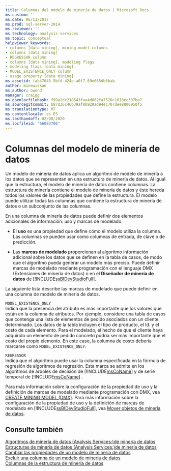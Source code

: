 ```yaml
---
title: Columnas del modelo de minería de datos | Microsoft Docs
ms.custom: ''
ms.date: 06/13/2017
ms.prod: sql-server-2014
ms.reviewer: ''
ms.technology: analysis-services
ms.topic: conceptual
helpviewer_keywords:
- columns [data mining], mining model columns
- columns [data mining]
- REGRESSOR column
- columns [data mining], modeling flags
- modeling flags [data mining]
- MODEL_EXISTENCE_ONLY column
- usage property [data mining]
ms.assetid: fab47643-5bfd-424e-a0f7-69e665db6bab
author: minewiskan
ms.author: owend
manager: craigg
ms.openlocfilehash: f99a2dc218543faa4d862fa7520c1618ec307ba7
ms.sourcegitcommit: b87d36c46b39af8b929ad94ec707dee8800950f5
ms.translationtype: MT
ms.contentlocale: es-ES
ms.lasthandoff: 02/08/2020
ms.locfileid: "66083706"
---
```

# <a name="mining-model-columns"></a>Columnas del modelo de minería de datos
  Un modelo de minería de datos aplica un algoritmo de modelo de minería a los datos que se representan en una estructura de minería de datos. Al igual que la estructura, el modelo de minería de datos contiene columnas. La estructura de minería contiene el modelo de minería de datos y éste hereda todos los valores de las propiedades que define la estructura. El modelo puede utilizar todas las columnas que contiene la estructura de minería de datos o un subconjunto de las columnas.  
  
 En una columna de minería de datos puede definir dos elementos adicionales de información: uso y marcas de modelado.  
  
-   El **uso** es una propiedad que define cómo el modelo utiliza la columna. Las columnas se pueden usar como columnas de entrada, de clave o de predicción.  
  
-   Las **marcas de modelado** proporcionan al algoritmo información adicional sobre los datos que se definen en la tabla de casos, de modo que el algoritmo pueda generar un modelo más preciso. Puede definir marcas de modelado mediante programación con el lenguaje DMX (Extensiones de minería de datos) o en el **Diseñador de minería de datos** de [!INCLUDE[ssBIDevStudioFull](../../includes/ssbidevstudiofull-md.md)].  
  
 La siguiente lista describe las marcas de modelado que puede definir en una columna de modelo de minería de datos.  
  
 `MODEL_EXISTENCE_ONLY`  
 Indica que la presencia del atributo es más importante que los valores que están en la columna de atributos. Por ejemplo, considere una tabla de casos que contenga una lista de elementos de pedido asociados con un cliente determinado. Los datos de la tabla incluyen el tipo de producto, el Id. y el costo de cada elemento. Para el modelado, el hecho de que el cliente haya adquirido un elemento de pedido concreto podría ser más importante que el costo del propio elemento. En este caso, la columna de costo debería marcarse como `MODEL_EXISTENCE_ONLY`.  
  
 `REGRESSOR`  
 Indica que el algoritmo puede usar la columna especificada en la fórmula de regresión de algoritmos de regresión. Esta marca se admite en los algoritmos de árboles de decisión de [!INCLUDE[msCoName](../../includes/msconame-md.md)] y de serie temporal de [!INCLUDE[msCoName](../../includes/msconame-md.md)] .  
  
 Para más información sobre la configuración de la propiedad de uso y la definición de marcas de modelado mediante programación con DMX, vea [CREATE MINING MODEL &#40;DMX&#41;](/sql/dmx/create-mining-model-dmx). Para más información sobre la configuración de la propiedad de uso y la definición de marcas de modelado en [!INCLUDE[ssBIDevStudioFull](../../includes/ssbidevstudiofull-md.md)], vea [Mover objetos de minería de datos](moving-data-mining-objects.md).  
  
## <a name="see-also"></a>Consulte también  
 [Algoritmos de minería de datos &#40;Analysis Services:&#41;de minería de datos](data-mining-algorithms-analysis-services-data-mining.md)   
 [Estructuras de minería de datos &#40;Analysis Services:&#41;de minería de datos](mining-structures-analysis-services-data-mining.md)   
 [Cambiar las propiedades de un modelo de minería de datos](change-the-properties-of-a-mining-model.md)   
 [Excluir una columna de un modelo de minería de datos](exclude-a-column-from-a-mining-model.md)   
 [Columnas de la estructura de minería de datos](mining-structure-columns.md)  
  
  
